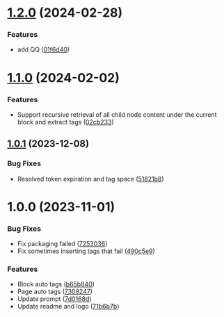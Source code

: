 # [1.2.0](https://github.com/b-yp/logseq-ai-auto-tags/compare/v1.1.0...v1.2.0) (2024-02-28)


### Features

* add QQ ([01f6d40](https://github.com/b-yp/logseq-ai-auto-tags/commit/01f6d4082e97b4a211401ccdfe743db90fcd9da9))

# [1.1.0](https://github.com/b-yp/logseq-ai-auto-tags/compare/v1.0.1...v1.1.0) (2024-02-02)


### Features

* Support recursive retrieval of all child node content under the current block and extract tags ([02cb233](https://github.com/b-yp/logseq-ai-auto-tags/commit/02cb2330b272d2429e8b56587b6eb8c511bfd0bd))

## [1.0.1](https://github.com/b-yp/logseq-ai-auto-tags/compare/v1.0.0...v1.0.1) (2023-12-08)


### Bug Fixes

* Resolved token expiration and tag space ([51821b8](https://github.com/b-yp/logseq-ai-auto-tags/commit/51821b8e59ae75cf10ed4299d283208ebd45eee6))

# 1.0.0 (2023-11-01)


### Bug Fixes

* Fix packaging failed ([7253036](https://github.com/b-yp/logseq-ai-auto-tags/commit/72530365b18d7c107cc7c73867f12b1782df1d84))
* Fix sometimes inserting tags that fail ([490c5e9](https://github.com/b-yp/logseq-ai-auto-tags/commit/490c5e96e77ca60067d5e7ca00f472e99ef4c5d1))


### Features

* Block auto tags ([b65b840](https://github.com/b-yp/logseq-ai-auto-tags/commit/b65b84002035f02fa53ed3b27c13705ea70f61e8))
* Page auto tags ([7308247](https://github.com/b-yp/logseq-ai-auto-tags/commit/73082478585987ea9f302e4427c19e68727f5f9d))
* Update prompt ([7d0168d](https://github.com/b-yp/logseq-ai-auto-tags/commit/7d0168d125a15441d924879c73d8d8939745225d))
* Update readme and logo ([71b6b7b](https://github.com/b-yp/logseq-ai-auto-tags/commit/71b6b7b4b8d871bb19023f467ee396061046e1fa))
